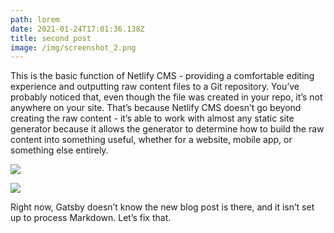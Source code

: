 ```yaml
---
path: lorem
date: 2021-01-24T17:01:36.138Z
title: second post
image: /img/screenshot_2.png
---
```

This is the basic function of Netlify CMS - providing a comfortable editing experience and outputting raw content files to a Git repository. You’ve probably noticed that, even though the file was created in your repo, it’s not anywhere on your site. That’s because Netlify CMS doesn’t go beyond creating the raw content - it’s able to work with almost any static site generator because it allows the generator to determine how to build the raw content into something useful, whether for a website, mobile app, or something else entirely.

![](/img/screenshot_2.png)

![](/img/screenshot_5.png)

Right now, Gatsby doesn’t know the new blog post is there, and it isn’t set up to process Markdown. Let’s fix that.